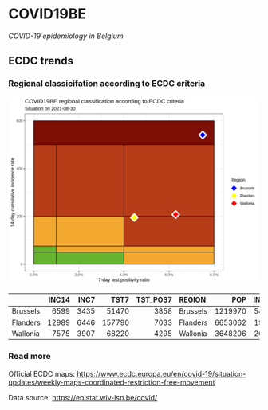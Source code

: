 
# COVID19BE

*COVID-19 epidemiology in Belgium*

## ECDC trends

### Regional classicifation according to ECDC criteria

![](COVID9BE-ecdc-trend.png)

|          | INC14 | INC7 |   TST7 | TST\_POS7 | REGION   |     POP | INC14\_RT |       PR7 |          GR |
| :------- | ----: | ---: | -----: | --------: | :------- | ------: | --------: | --------: | ----------: |
| Brussels |  6599 | 3435 |  51470 |      3858 | Brussels | 1219970 |  540.9149 | 0.0749563 |   0.0856511 |
| Flanders | 12989 | 6446 | 157790 |      7033 | Flanders | 6653062 |  195.2334 | 0.0445719 | \-0.0148250 |
| Wallonia |  7575 | 3907 |  68220 |      4295 | Wallonia | 3648206 |  207.6363 | 0.0629581 |   0.0651581 |

### Read more

Official ECDC maps:
<https://www.ecdc.europa.eu/en/covid-19/situation-updates/weekly-maps-coordinated-restriction-free-movement>

Data source: <https://epistat.wiv-isp.be/covid/>
